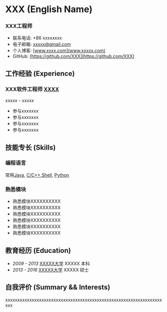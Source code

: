 # XXX (English Name)

### XXX工程师

- 联系电话: +86 xxxxxxxx
- 电子邮箱: [xxxxx@gmail.com](xxxx@gmail.com)
- 个人博客: [www.xxxx.com](www.xxxxx.com)
- GitHub: [https://github.com/XXX](https://github.com/XXX)

## 工作经验 (Experience)

### **XXX软件工程师** [XXXX](http://www.xxx.com)

*xxxxx - xxxxx*

- 参与xxxxxxx
- 参与xxxxxxx
- 参与xxxxxxx
- 参与xxxxxxx

## 技能专长 (Skills)

### 编程语言

常用[Java](https://www.java.com), [C/C++](http://www.cplusplus.com),[Shell](http://www.linuxshell.it), [Python](https://www.python.org)

### 熟悉模块

- 熟悉模块XXXXXXXXXX
- 熟悉模块XXXXXXXXXX
- 熟悉模块XXXXXXXXXX
- 熟悉模块XXXXXXXXXX
- 熟悉模块XXXXXXXXXX
- 熟悉模块XXXXXXXXXX

## 教育经历 (Education)

- *2009 - 2013* [XXXXX大学](https://www.xxxxxxx.cn) XXXXX 本科
- *2013 - 2016* [XXXXX大学](https://www.xxxxxxx.cn) XXXXX 硕士

## 自我评价 (Summary && Interests)

xxxxxxxxxxxxxxxxxxxxxxxxxxxxxxxxxxxxxxxxxxxxxxxxxxxxxxxxxxxxxxxxxxxx
